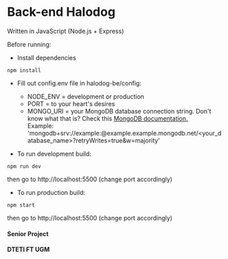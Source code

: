 # Back-end Halodog

Written in JavaScript (Node.js + Express)

Before running:
- Install dependencies
```
npm install
```
- Fill out config.env file in halodog-be/config:
  - NODE_ENV = development or production
  - PORT = to your heart's desires
  - MONGO_URI = your MongoDB database connection string. Don't know what that is? Check this [MongoDB documentation.](https://www.mongodb.com/docs/atlas/driver-connection/)<br>
  Example: 'mongodb+srv://example:<password>@example.example.mongodb.net/<your_database_name>?retryWrites=true&w=majority'

- To run development build:
```
npm run dev
```
then go to http://localhost:5500 (change port accordingly)


- To run production build:
```
npm start
```
then go to http://localhost:5500 (change port accordingly)


#### Senior Project
#### DTETI FT UGM
